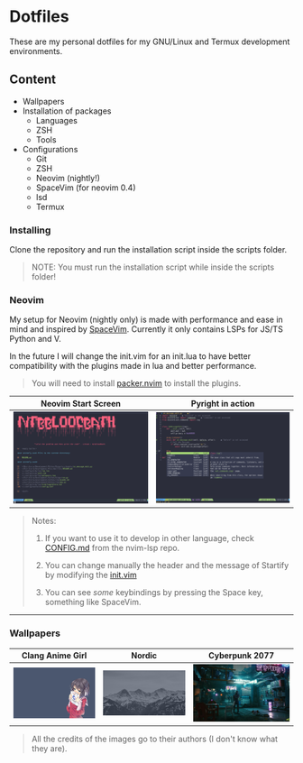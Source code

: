 # Dotfiles

These are my personal dotfiles for my GNU/Linux
and Termux development environments.

## Content

- Wallpapers
- Installation of packages
  - Languages
  - ZSH
  - Tools
- Configurations
  - Git
  - ZSH
  - Neovim (nightly!)
  - SpaceVim (for neovim 0.4)
  - lsd
  - Termux

### Installing

Clone the repository and run the installation
script inside the scripts folder.

> NOTE: You must run the installation script
> while inside the scripts folder!

### Neovim

My setup for Neovim (nightly only) is made with performance and ease in mind and inspired by [SpaceVim](https://spacevim.org/). Currently it only contains LSPs for JS/TS Python and V.

In the future I will change the init.vim for an init.lua to have better compatibility with the plugins made in lua and better performance.

> You will need to install [packer.nvim](https://github.com/wbthomason/packer.nvim) to install the plugins.

|                Neovim Start Screen                 |             Pyright in action              |
| :------------------------------------------------: | :----------------------------------------: |
| ![My neovim start screen](./images/nvim-start.png) | ![Pyright in action](./images/pyright.png) |

> Notes:
>
> 1. If you want to use it to develop in other language, check [CONFIG.md](https://github.com/neovim/nvim-lspconfig/blob/master/CONFIG.md) from the nvim-lsp repo.
>
> 2. You can change manually the header and the message of Startify by modifying the [init.vim](./nvim/init.vim)
>
> 3. You can see _some_ keybindings by pressing the Space key, something like SpaceVim.

---

### Wallpapers

|                    Clang Anime Girl                    |               Nordic               |                   Cyberpunk 2077                   |
| :----------------------------------------------------: | :--------------------------------: | :------------------------------------------------: |
| ![clang_anime_girl](./wallpapers/clang_anime_girl.png) | ![nordic](./wallpapers/nordic.jpg) | ![cyberpunk 2077](./wallpapers/cyberpunk-2077.jpg) |

> All the credits of the images go to their authors (I don't know what they are).
